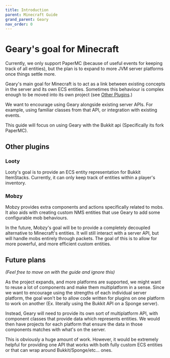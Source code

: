 ```yaml
---
title: Introduction
parent: Minecraft Guide
grand_parent: Geary
nav_order: 0
---
```


# Geary's goal for Minecraft

Currently, we only support PaperMC (because of useful events for keeping track of all entities), but the plan is to expand to more JVM server platforms once things settle more.

Geary's main goal for Minecraft is to act as a link between existing concepts in the server and its own ECS entities. Sometimes this behaviour is complex enough to be moved into its own project (see [Other Plugins](#other-plugins).)

We want to encourage using Geary alongside existing server APIs. For example, using familiar classes from that API, or integration with existing events.

This guide will focus on using Geary with the Bukkit api (Specifically its fork PaperMC).

## Other plugins

### Looty

Looty's goal is to provide an ECS entity representation for Bukkit ItemStacks. Currently, it can only keep track of entities within a player's inventory.

### Mobzy

Mobzy provides extra components and actions specifically related to mobs. It also aids with creating custom NMS entities that use Geary to add some configurable mob behaviours.

In the future, Mobzy's goal will be to provide a completely decoupled alternative to Minecraft's entities. It will still interact with a server API, but will handle mobs entirely through packets. The goal of this is to allow for more powerful, and more efficient custom entities.

## Future plans

*(Feel free to move on with the guide and ignore this)*

As the project expands, and more platforms are supported, we might want to reuse a lot of components and make them multiplatform in a sense. Since we want to encourage using the strengths of each individual server platform, the goal won't be to allow code written for plugins on one platform to work on another (Ex. literally using the Bukkit API on a Sponge server).

Instead, Geary will need to provide its own sort of multiplatform API, with component classes that provide data which represents entities. We would then have projects for each platform that ensure the data in those components matches with what's on the server.

This is obviously a huge amount of work. However, it would be extremely helpful for providing one API that works with both fully custom ECS entities or that can wrap around Bukkit/Sponge/etc... ones.
